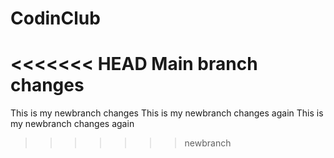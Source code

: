 # CodinClub
<<<<<<< HEAD
Main branch changes
=======
This is my newbranch changes
This is my newbranch changes again
This is my newbranch changes again
>>>>>>> newbranch
